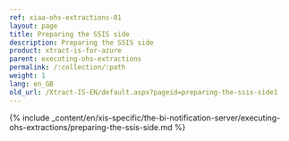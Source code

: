 ```yaml
---
ref: xiaa-ohs-extractions-01
layout: page
title: Preparing the SSIS side
description: Preparing the SSIS side
product: xtract-is-for-azure
parent: executing-ohs-extractions
permalink: /:collection/:path
weight: 1
lang: en_GB
old_url: /Xtract-IS-EN/default.aspx?pageid=preparing-the-ssis-side1
---
```

{% include _content/en/xis-specific/the-bi-notification-server/executing-ohs-extractions/preparing-the-ssis-side.md %}
